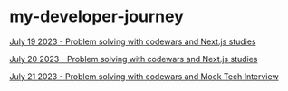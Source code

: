 # my-developer-journey
[July 19 2023 - Problem solving with codewars and Next.js studies](https://github.com/renata1026/my-developer-journey/blob/main/July-19-2023.md)

[July 20 2023 - Problem solving with codewars and Next.js studies](https://github.com/renata1026/my-developer-journey/blob/main/July-20-2023.md)

[July 21 2023 - Problem solving with codewars and Mock Tech Interview](https://github.com/renata1026/my-developer-journey/blob/main/July-21-2023.md)
